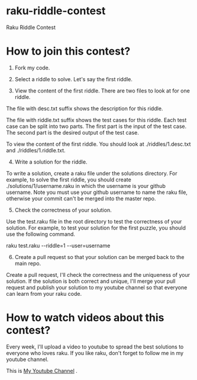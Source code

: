 # raku-riddle-contest

Raku Riddle Contest

# How to join this contest?

1. Fork my code.

2. Select a riddle to solve. Let's say the first riddle.

3. View the content of the first riddle. There are two files to look at for one riddle.

The file with desc.txt suffix shows the description for this riddle.

The file with riddle.txt suffix shows the test cases for this riddle. Each test case can be split into two parts. The first part is the input of the test case. The second part is the desired output of the test case.

To view the content of the first riddle. You should look at ./riddles/1.desc.txt and ./riddles/1.riddle.txt.

4. Write a solution for the riddle.

To write a solution, create a raku file under the solutions directory. For example, to solve the first riddle, you should create ./solutions/1/username.raku in which the username is your github username. Note you must use your github username to name the raku file, otherwise your commit can't be merged into the master repo.

5. Check the correctness of your solution.

Use the test.raku file in the root directory to test the correctness of your solution. For example, to test your solution for the first puzzle, you should use the following command.

raku test.raku --riddle=1 --user=username

6. Create a pull request so that your solution can be merged back to the main repo.

Create a pull request, I'll check the correctness and the uniqueness of your solution. If the solution is both correct and unique, I'll merge your pull request and publish your solution to my youtube channel so that everyone can learn from your raku code.

# How to watch videos about this contest?

Every week, I'll upload a video to youtube to spread the best solutions to everyone who loves raku. If you like raku, don't forget to follow me in my youtube channel.

This is [My Youtube Channel](https://www.youtube.com/channel/UCDkz-__gl3frqLexukpG0DA) .
